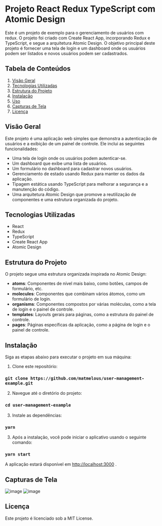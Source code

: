 # Projeto React Redux TypeScript com Atomic Design

Este é um projeto de exemplo para o gerenciamento de usuários com redux. O projeto foi criado com Create React App, incorporando Redux e TypeScript, e segue a arquitetura Atomic Design. O objetivo principal deste projeto é fornecer uma tela de login e um dashboard onde os usuários podem ser listados e novos usuários podem ser cadastrados.

## Tabela de Conteúdos

1. [Visão Geral](#visão-geral)
2. [Tecnologias Utilizadas](#tecnologias-utilizadas)
3. [Estrutura do Projeto](#estrutura-do-projeto)
4. [Instalação](#instalação)
5. [Uso](#uso)
6. [Capturas de Tela](#capturas-de-tela)
7. [Licença](#licença)

## Visão Geral

Este projeto é uma aplicação web simples que demonstra a autenticação de usuários e a exibição de um painel de controle. Ele inclui as seguintes funcionalidades:

- Uma tela de login onde os usuários podem autenticar-se.
- Um dashboard que exibe uma lista de usuários.
- Um formulário no dashboard para cadastrar novos usuários.
- Gerenciamento de estado usando Redux para manter os dados da aplicação.
- Tipagem estática usando TypeScript para melhorar a segurança e a manutenção do código.
- Uma arquitetura Atomic Design que promove a reutilização de componentes e uma estrutura organizada do projeto.

## Tecnologias Utilizadas

- React
- Redux
- TypeScript
- Create React App
- Atomic Design

## Estrutura do Projeto

O projeto segue uma estrutura organizada inspirada no Atomic Design:

- **atoms**: Componentes de nível mais baixo, como botões, campos de formulário, etc.
- **molecules**: Componentes que combinam vários átomos, como um formulário de login.
- **organisms**: Componentes compostos por várias moléculas, como a tela de login e o painel de controle.
- **templates**: Layouts gerais para páginas, como a estrutura do painel de controle.
- **pages**: Páginas específicas da aplicação, como a página de login e o painel de controle.

## Instalação

Siga as etapas abaixo para executar o projeto em sua máquina:

1. Clone este repositório:


### `git clone https://github.com/matmelous/user-management-example.git`

2. Navegue até o diretório do projeto:
### `cd user-management-example`

3. Instale as dependências:

### `yarn`

3. Após a instalação, você pode iniciar o aplicativo usando o seguinte comando:

### `yarn start`

A aplicação estará disponível em [http://localhost:3000](http://localhost:3000) .

## Capturas de Tela

![image](https://github.com/matmelous/user-management-example/assets/51704551/26fcc9fc-926c-4fec-9d84-1550242ddc83)
![image](https://github.com/matmelous/user-management-example/assets/51704551/82b3086f-2a95-4b83-83ae-138fa7aec29f)


## Licença
Este projeto é licenciado sob a MIT License.

